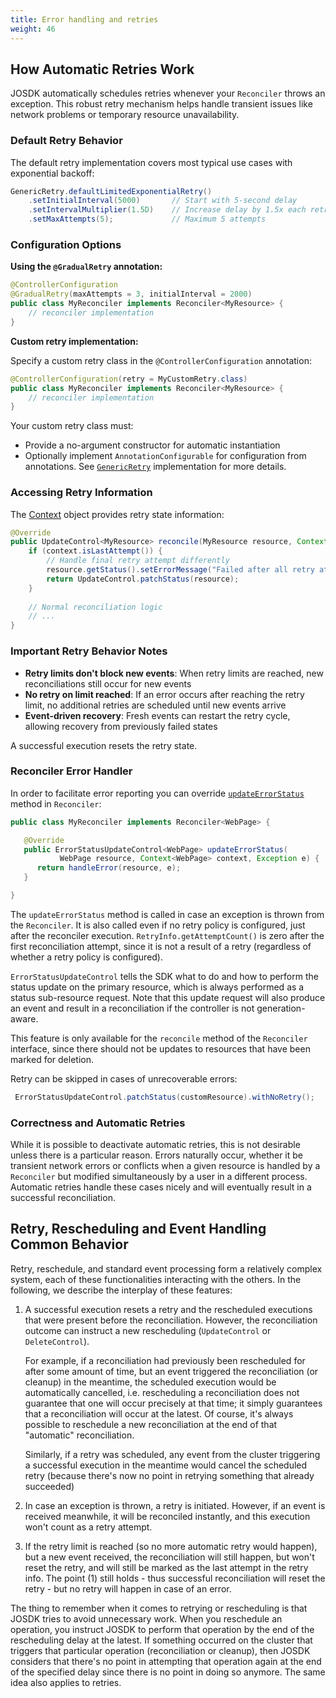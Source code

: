 ```yaml
---
title: Error handling and retries
weight: 46
---
```


## How Automatic Retries Work

JOSDK automatically schedules retries whenever your `Reconciler` throws an exception. This robust retry mechanism helps handle transient issues like network problems or temporary resource unavailability.

### Default Retry Behavior

The default retry implementation covers most typical use cases with exponential backoff:

```java
GenericRetry.defaultLimitedExponentialRetry()
    .setInitialInterval(5000)       // Start with 5-second delay
    .setIntervalMultiplier(1.5D)    // Increase delay by 1.5x each retry
    .setMaxAttempts(5);             // Maximum 5 attempts
```

### Configuration Options

**Using the `@GradualRetry` annotation:**

```java
@ControllerConfiguration
@GradualRetry(maxAttempts = 3, initialInterval = 2000)
public class MyReconciler implements Reconciler<MyResource> {
    // reconciler implementation
}
```

**Custom retry implementation:**

Specify a custom retry class in the `@ControllerConfiguration` annotation:

```java
@ControllerConfiguration(retry = MyCustomRetry.class)
public class MyReconciler implements Reconciler<MyResource> {
    // reconciler implementation
}
```

Your custom retry class must:
- Provide a no-argument constructor for automatic instantiation
- Optionally implement `AnnotationConfigurable` for configuration from annotations. See [`GenericRetry`](https://github.com/operator-framework/java-operator-sdk/blob/main/operator-framework-core/src/main/java/io/javaoperatorsdk/operator/processing/retry/GenericRetry.java#) 
  implementation for more details.

### Accessing Retry Information

The [Context](https://github.com/java-operator-sdk/java-operator-sdk/blob/master/operator-framework-core/src/main/java/io/javaoperatorsdk/operator/api/Context.java) object provides retry state information:

```java
@Override
public UpdateControl<MyResource> reconcile(MyResource resource, Context<MyResource> context) {
    if (context.isLastAttempt()) {
        // Handle final retry attempt differently
        resource.getStatus().setErrorMessage("Failed after all retry attempts");
        return UpdateControl.patchStatus(resource);
    }
    
    // Normal reconciliation logic
    // ...
}
```

### Important Retry Behavior Notes

- **Retry limits don't block new events**: When retry limits are reached, new reconciliations still occur for new events
- **No retry on limit reached**: If an error occurs after reaching the retry limit, no additional retries are scheduled until new events arrive
- **Event-driven recovery**: Fresh events can restart the retry cycle, allowing recovery from previously failed states

A successful execution resets the retry state.

### Reconciler Error Handler

In order to facilitate error reporting you can override [`updateErrorStatus`](https://github.com/operator-framework/java-operator-sdk/blob/main/operator-framework-core/src/main/java/io/javaoperatorsdk/operator/api/reconciler/Reconciler.java#L52)
method in `Reconciler`:

```java
public class MyReconciler implements Reconciler<WebPage> {

   @Override
   public ErrorStatusUpdateControl<WebPage> updateErrorStatus(
           WebPage resource, Context<WebPage> context, Exception e) {
      return handleError(resource, e);
   }

}
```

The `updateErrorStatus` method is called in case an exception is thrown from the `Reconciler`. It is
also called even if no retry policy is configured, just after the reconciler execution.
`RetryInfo.getAttemptCount()` is zero after the first reconciliation attempt, since it is not a
result of a retry (regardless of whether a retry policy is configured).

`ErrorStatusUpdateControl` tells the SDK what to do and how to perform the status
update on the primary resource, which is always performed as a status sub-resource request. Note that
this update request will also produce an event and result in a reconciliation if the
controller is not generation-aware.

This feature is only available for the `reconcile` method of the `Reconciler` interface, since
there should not be updates to resources that have been marked for deletion.

Retry can be skipped in cases of unrecoverable errors:

```java
 ErrorStatusUpdateControl.patchStatus(customResource).withNoRetry();
```

### Correctness and Automatic Retries

While it is possible to deactivate automatic retries, this is not desirable unless there is a particular reason.
Errors naturally occur, whether it be transient network errors or conflicts
when a given resource is handled by a `Reconciler` but modified simultaneously by a user in
a different process. Automatic retries handle these cases nicely and will eventually result in a
successful reconciliation.

## Retry, Rescheduling and Event Handling Common Behavior

Retry, reschedule, and standard event processing form a relatively complex system, each of these
functionalities interacting with the others. In the following, we describe the interplay of
these features:

1. A successful execution resets a retry and the rescheduled executions that were present before
   the reconciliation. However, the reconciliation outcome can instruct a new rescheduling (`UpdateControl` or `DeleteControl`).

   For example, if a reconciliation had previously been rescheduled for after some amount of time, but an event triggered
   the reconciliation (or cleanup) in the meantime, the scheduled execution would be automatically cancelled, i.e.
   rescheduling a reconciliation does not guarantee that one will occur precisely at that time; it simply guarantees that a reconciliation will occur at the latest.
   Of course, it's always possible to reschedule a new reconciliation at the end of that "automatic" reconciliation.

   Similarly, if a retry was scheduled, any event from the cluster triggering a successful execution in the meantime
   would cancel the scheduled retry (because there's now no point in retrying something that already succeeded)

2. In case an exception is thrown, a retry is initiated. However, if an event is received
   meanwhile, it will be reconciled instantly, and this execution won't count as a retry attempt.
3. If the retry limit is reached (so no more automatic retry would happen), but a new event
   received, the reconciliation will still happen, but won't reset the retry, and will still be
   marked as the last attempt in the retry info. The point (1) still holds - thus successful reconciliation will reset the retry - but no retry will happen in case of an error.
   
The thing to remember when it comes to retrying or rescheduling is that JOSDK tries to avoid unnecessary work. When
you reschedule an operation, you instruct JOSDK to perform that operation by the end of the rescheduling
delay at the latest. If something occurred on the cluster that triggers that particular operation (reconciliation or cleanup), then
JOSDK considers that there's no point in attempting that operation again at the end of the specified delay since there
is no point in doing so anymore. The same idea also applies to retries.
